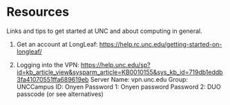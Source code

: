 # Resources
Links and tips to get started at UNC and about computing in general.


1. Get an account at LongLeaf:
https://help.rc.unc.edu/getting-started-on-longleaf/

2. Logging into the VPN:
https://help.unc.edu/sp?id=kb_article_view&sysparm_article=KB0010155&sys_kb_id=719db1eddb3fa41070551ffa689619eb
  Server Name: vpn.unc.edu
    Group: UNCCampus
    ID: Onyen
    Password 1: Onyen password
    Password 2: DUO passcode (or see alternatives)
